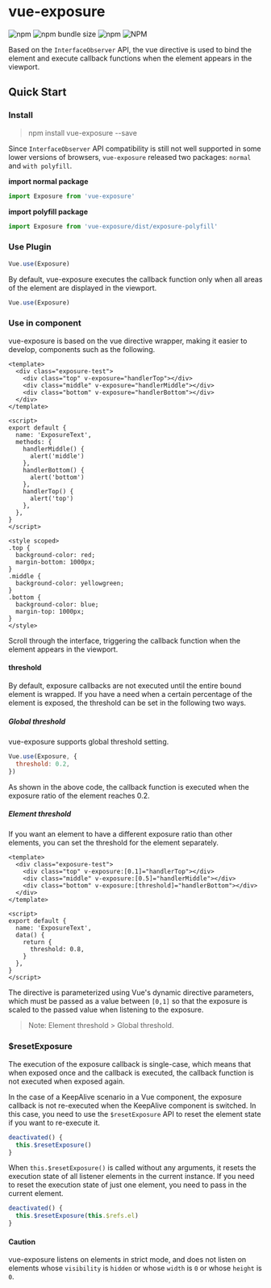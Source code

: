 # vue-exposure
![npm](https://img.shields.io/npm/v/vue-exposure) ![npm bundle size](https://img.shields.io/bundlephobia/min/vue-exposure) ![npm](https://img.shields.io/npm/dm/vue-exposure) ![NPM](https://img.shields.io/npm/l/vue-exposure)

Based on the `InterfaceObserver` API, the vue directive is used to bind the element and execute callback functions when the element appears in the viewport.
## Quick Start

### Install

> npm install vue-exposure --save

Since `InterfaceObserver` API compatibility is still not well supported in some lower versions of browsers, `vue-exposure` released two packages: `normal` and `with polyfill`.

**import normal package**

```js
import Exposure from 'vue-exposure'
```

**import polyfill package**

```js
import Exposure from 'vue-exposure/dist/exposure-polyfill'
```

### Use Plugin

```js
Vue.use(Exposure)
```

By default, vue-exposure executes the callback function only when all areas of the element are displayed in the viewport.

```js
Vue.use(Exposure)
```

### Use in component

vue-exposure is based on the vue directive wrapper, making it easier to develop, components such as the following.

```vue
<template>
  <div class="exposure-test">
    <div class="top" v-exposure="handlerTop"></div>
    <div class="middle" v-exposure="handlerMiddle"></div>
    <div class="bottom" v-exposure="handlerBottom"></div>
  </div>
</template>

<script>
export default {
  name: 'ExposureText',
  methods: {
    handlerMiddle() {
      alert('middle')
    },
    handlerBottom() {
      alert('bottom')
    },
    handlerTop() {
      alert('top')
    },
  },
}
</script>

<style scoped>
.top {
  background-color: red;
  margin-bottom: 1000px;
}
.middle {
  background-color: yellowgreen;
}
.bottom {
  background-color: blue;
  margin-top: 1000px;
}
</style>
```

Scroll through the interface, triggering the callback function when the element appears in the viewport.

#### threshold

By default, exposure callbacks are not executed until the entire bound element is wrapped. If you have a need when a certain percentage of the element is exposed, the threshold can be set in the following two ways.

##### Global threshold

vue-exposure supports global threshold setting.

```js
Vue.use(Exposure, {
  threshold: 0.2,
})
```

As shown in the above code, the callback function is executed when the exposure ratio of the element reaches 0.2.

##### Element threshold

If you want an element to have a different exposure ratio than other elements, you can set the threshold for the element separately.

```vue
<template>
  <div class="exposure-test">
    <div class="top" v-exposure:[0.1]="handlerTop"></div>
    <div class="middle" v-exposure:[0.5]="handlerMiddle"></div>
    <div class="bottom" v-exposure:[threshold]="handlerBottom"></div>
  </div>
</template>

<script>
export default {
  name: 'ExposureText',
  data() {
    return {
      threshold: 0.8,
    }
  },
}
</script>
```

The directive is parameterized using Vue's dynamic directive parameters, which must be passed as a value between `[0,1]` so that the exposure is scaled to the passed value when listening to the exposure.

> Note: Element threshold > Global threshold.

### \$resetExposure

The execution of the exposure callback is single-case, which means that when exposed once and the callback is executed, the callback function is not executed when exposed again.

In the case of a KeepAlive scenario in a Vue component, the exposure callback is not re-executed when the KeepAlive component is switched. In this case, you need to use the `$resetExposure` API to reset the element state if you want to re-execute it.

```js
deactivated() {
  this.$resetExposure()
}
```

When `this.$resetExposure()` is called without any arguments, it resets the execution state of all listener elements in the current instance. If you need to reset the execution state of just one element, you need to pass in the current element.

```js
deactivated() {
  this.$resetExposure(this.$refs.el)
}
```

#### Caution

vue-exposure listens on elements in strict mode, and does not listen on elements whose `visibility` is `hidden` or whose `width` is `0` or whose `height` is `0`.
